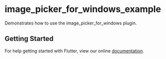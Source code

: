 # image_picker_for_windows_example

Demonstrates how to use the image_picker_for_windows plugin.

## Getting Started

For help getting started with Flutter, view our online
[documentation](https://flutter.dev/).

